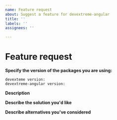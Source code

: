```yaml
---
name: Feature request
about: Suggest a feature for devextreme-angular
title: ''
labels: ''
assignees: ''

---
```


<!-- Before submitting an issue, please consult our docs (https://github.com/DevExpress/devextreme-angular#angular-ui-and-visualization-components-based-on-devextreme-widgets) and (https://js.devexpress.com/Documentation/Guide/Getting_Started/Widget_Basics_-_Angular/Create_and_Configure_a_Widget/)-->

<!-- Please do not submit support requests or "How to" questions here. Instead, please use the Support Center instead: https://devexpress.com/sc -->

# Feature request

**Specify the version of the packages you are using:**

    devexteme version:
    devextreme-angular version:

**Description**
<!-- Description of the problem or missing capability -->

**Describe the solution you'd like**
<!-- A clear and concise description of what you want to happen. -->

**Describe alternatives you've considered**
<!-- A clear and concise description of any alternative solutions or features you've considered. -->
